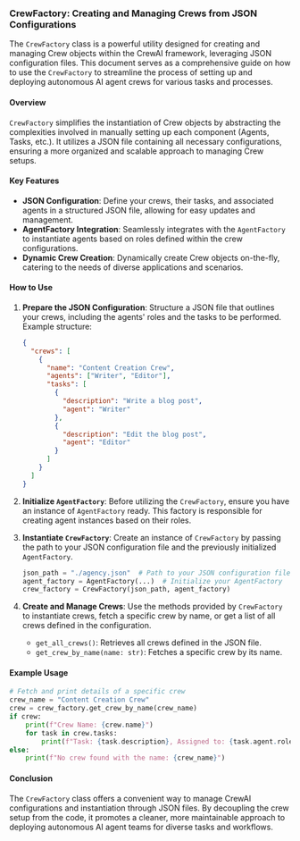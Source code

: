 ### CrewFactory: Creating and Managing Crews from JSON Configurations

The `CrewFactory` class is a powerful utility designed for creating and managing Crew objects within the CrewAI framework, leveraging JSON configuration files. This document serves as a comprehensive guide on how to use the `CrewFactory` to streamline the process of setting up and deploying autonomous AI agent crews for various tasks and processes.

#### Overview

`CrewFactory` simplifies the instantiation of Crew objects by abstracting the complexities involved in manually setting up each component (Agents, Tasks, etc.). It utilizes a JSON file containing all necessary configurations, ensuring a more organized and scalable approach to managing Crew setups.

#### Key Features

- **JSON Configuration**: Define your crews, their tasks, and associated agents in a structured JSON file, allowing for easy updates and management.
- **AgentFactory Integration**: Seamlessly integrates with the `AgentFactory` to instantiate agents based on roles defined within the crew configurations.
- **Dynamic Crew Creation**: Dynamically create Crew objects on-the-fly, catering to the needs of diverse applications and scenarios.

#### How to Use

1. **Prepare the JSON Configuration**: Structure a JSON file that outlines your crews, including the agents' roles and the tasks to be performed. Example structure:
    ```json
    {
      "crews": [
        {
          "name": "Content Creation Crew",
          "agents": ["Writer", "Editor"],
          "tasks": [
            {
              "description": "Write a blog post",
              "agent": "Writer"
            },
            {
              "description": "Edit the blog post",
              "agent": "Editor"
            }
          ]
        }
      ]
    }
    ```

2. **Initialize `AgentFactory`**: Before utilizing the `CrewFactory`, ensure you have an instance of `AgentFactory` ready. This factory is responsible for creating agent instances based on their roles.

3. **Instantiate `CrewFactory`**: Create an instance of `CrewFactory` by passing the path to your JSON configuration file and the previously initialized `AgentFactory`.

    ```python
    json_path = "./agency.json"  # Path to your JSON configuration file
    agent_factory = AgentFactory(...)  # Initialize your AgentFactory
    crew_factory = CrewFactory(json_path, agent_factory)
    ```

4. **Create and Manage Crews**: Use the methods provided by `CrewFactory` to instantiate crews, fetch a specific crew by name, or get a list of all crews defined in the configuration.

    - `get_all_crews()`: Retrieves all crews defined in the JSON file.
    - `get_crew_by_name(name: str)`: Fetches a specific crew by its name.

#### Example Usage

```python
# Fetch and print details of a specific crew
crew_name = "Content Creation Crew"
crew = crew_factory.get_crew_by_name(crew_name)
if crew:
    print(f"Crew Name: {crew.name}")
    for task in crew.tasks:
        print(f"Task: {task.description}, Assigned to: {task.agent.role}")
else:
    print(f"No crew found with the name: {crew_name}")
```

#### Conclusion

The `CrewFactory` class offers a convenient way to manage CrewAI configurations and instantiation through JSON files. By decoupling the crew setup from the code, it promotes a cleaner, more maintainable approach to deploying autonomous AI agent teams for diverse tasks and workflows.